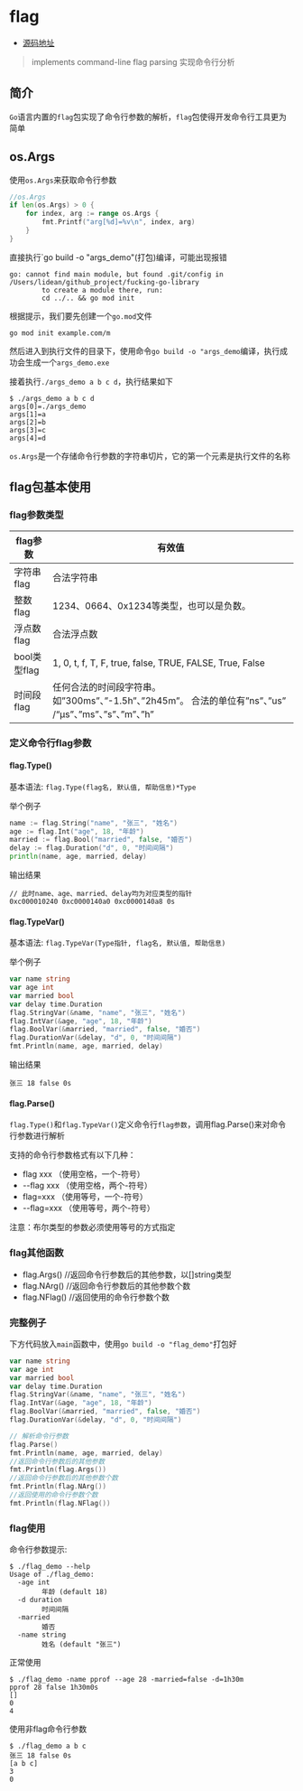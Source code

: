 # flag

- [源码地址](./main)

> implements command-line flag parsing
> 实现命令行分析

## 简介

`Go`语言内置的`flag`包实现了命令行参数的解析，`flag`包使得开发命令行工具更为简单

## os.Args

使用`os.Args`来获取命令行参数

```go
//os.Args
if len(os.Args) > 0 {
    for index, arg := range os.Args {
        fmt.Printf("arg[%d]=%v\n", index, arg)
    }
}
```

直接执行`go build -o "args_demo"(打包)编译，可能出现报错

```shell script
go: cannot find main module, but found .git/config in /Users/lidean/github_project/fucking-go-library
        to create a module there, run:
        cd ../.. && go mod init
```

根据提示，我们要先创建一个`go.mod`文件

```shell script
go mod init example.com/m
```

然后进入到执行文件的目录下，使用命令`go build -o "args_demo`编译，执行成功会生成一个`args_demo.exe`

接着执行`./args_demo a b c d`，执行结果如下

```shell script
$ ./args_demo a b c d
args[0]=./args_demo
args[1]=a
args[2]=b
args[3]=c
args[4]=d
```

`os.Args`是一个存储命令行参数的字符串切片，它的第一个元素是执行文件的名称

## flag包基本使用

### flag参数类型

|flag参数|有效值|
|----|----|
|字符串flag	|合法字符串|
|整数flag	|1234、0664、0x1234等类型，也可以是负数。|
|浮点数flag	|合法浮点数|
|bool类型flag	|1, 0, t, f, T, F, true, false, TRUE, FALSE, True, False|
|时间段flag	|任何合法的时间段字符串。如”300ms”、”-1.5h”、”2h45m”。 合法的单位有”ns”、”us” /“µs”、”ms”、”s”、”m”、”h”|

### 定义命令行flag参数

#### flag.Type()

基本语法: `flag.Type(flag名, 默认值, 帮助信息)*Type`

举个例子

```go
name := flag.String("name", "张三", "姓名")
age := flag.Int("age", 18, "年龄")
married := flag.Bool("married", false, "婚否")
delay := flag.Duration("d", 0, "时间间隔")
println(name, age, married, delay)
```

输出结果

```text
// 此时name、age、married、delay均为对应类型的指针
0xc000010240 0xc0000140a0 0xc0000140a8 0s
```

#### flag.TypeVar()

基本语法:  `flag.TypeVar(Type指针, flag名, 默认值, 帮助信息)`

举个例子

```go
var name string
var age int
var married bool
var delay time.Duration
flag.StringVar(&name, "name", "张三", "姓名")
flag.IntVar(&age, "age", 18, "年龄")
flag.BoolVar(&married, "married", false, "婚否")
flag.DurationVar(&delay, "d", 0, "时间间隔")
fmt.Println(name, age, married, delay)
```

输出结果

```text
张三 18 false 0s
```

#### flag.Parse()

`flag.Type()`和`flag.TypeVar()`定义命令行`flag参数`，调用flag.Parse()来对命令行参数进行解析

支持的命令行参数格式有以下几种：

- flag xxx （使用空格，一个-符号）
- --flag xxx （使用空格，两个-符号）
- flag=xxx （使用等号，一个-符号）
- --flag=xxx （使用等号，两个-符号）

注意：布尔类型的参数必须使用等号的方式指定

### flag其他函数

- flag.Args() //返回命令行参数后的其他参数，以[]string类型
- flag.NArg() //返回命令行参数后的其他参数个数
- flag.NFlag() //返回使用的命令行参数个数

### 完整例子

下方代码放入`main`函数中，使用`go build -o "flag_demo"`打包好

```go
var name string
var age int
var married bool
var delay time.Duration
flag.StringVar(&name, "name", "张三", "姓名")
flag.IntVar(&age, "age", 18, "年龄")
flag.BoolVar(&married, "married", false, "婚否")
flag.DurationVar(&delay, "d", 0, "时间间隔")

// 解析命令行参数
flag.Parse()
fmt.Println(name, age, married, delay)
//返回命令行参数后的其他参数
fmt.Println(flag.Args())
//返回命令行参数后的其他参数个数
fmt.Println(flag.NArg())
//返回使用的命令行参数个数
fmt.Println(flag.NFlag())
```

### flag使用

命令行参数提示:

```shell script
$ ./flag_demo --help 
Usage of ./flag_demo:
  -age int
        年龄 (default 18)
  -d duration
        时间间隔
  -married
        婚否
  -name string
        姓名 (default "张三")
```

正常使用

```shell script
$ ./flag_demo -name pprof --age 28 -married=false -d=1h30m
pprof 28 false 1h30m0s
[]
0
4
```

使用非flag命令行参数

```shell script
$ ./flag_demo a b c
张三 18 false 0s
[a b c]
3
0
```